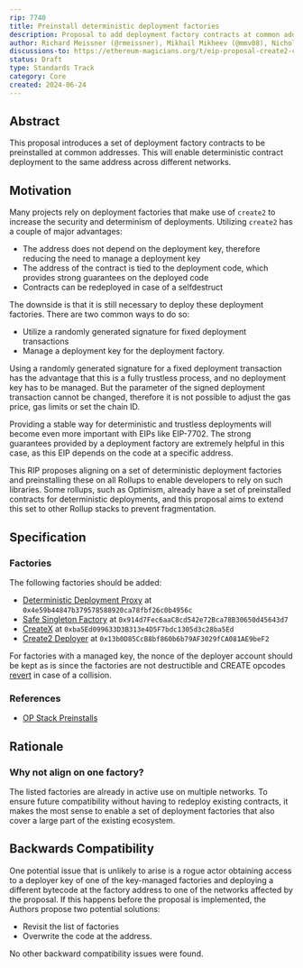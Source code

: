 ```yaml
---
rip: 7740
title: Preinstall deterministic deployment factories
description: Proposal to add deployment factory contracts at common addresses to enable deterministic contract deployments
author: Richard Meissner (@rmeissner), Mikhail Mikheev (@mmv08), Nicholas Rodrigues Lordello (@nlordell)
discussions-to: https://ethereum-magicians.org/t/eip-proposal-create2-contract-factory-precompile-for-deployment-at-consistent-addresses-across-networks/6083/29
status: Draft
type: Standards Track
category: Core
created: 2024-06-24
---
```


## Abstract

This proposal introduces a set of deployment factory contracts to be preinstalled at common addresses. This will enable deterministic contract deployment to the same address across different networks.

## Motivation

Many projects rely on deployment factories that make use of `create2` to increase the security and determinism of deployments. Utilizing `create2` has a couple of major advantages:
- The address does not depend on the deployment key, therefore reducing the need to manage a deployment key
- The address of the contract is tied to the deployment code, which provides strong guarantees on the deployed code
- Contracts can be redeployed in case of a selfdestruct

The downside is that it is still necessary to deploy these deployment factories. There are two common ways to do so:
- Utilize a randomly generated signature for fixed deployment transactions
- Manage a deployment key for the deployment factory.

Using a randomly generated signature for a fixed deployment transaction has the advantage that this is a fully trustless process, and no deployment key has to be managed. But the parameter of the signed deployment transaction cannot be changed, therefore it is not possible to adjust the gas price, gas limits or set the chain ID. 

Providing a stable way for deterministic and trustless deployments will become even more important with EIPs like EIP-7702. The strong guarantees provided by a deployment factory are extremely helpful in this case, as this EIP depends on the code at a specific address.

This RIP proposes aligning on a set of deterministic deployment factories and preinstalling these on all Rollups to enable developers to rely on such libraries. Some rollups, such as Optimism, already have a set of preinstalled contracts for deterministic deployments, and this proposal aims to extend this set to other Rollup stacks to prevent fragmentation.

## Specification

### Factories

The following factories should be added:
 - [Deterministic Deployment Proxy](https://github.com/Arachnid/deterministic-deployment-proxy) at `0x4e59b44847b379578588920ca78fbf26c0b4956c`
 - [Safe Singleton Factory](https://github.com/safe-global/safe-singleton-factory) at `0x914d7Fec6aaC8cd542e72Bca78B30650d45643d7`
 - [CreateX](https://github.com/pcaversaccio/createx) at `0xba5Ed099633D3B313e4D5F7bdc1305d3c28ba5Ed`
 - [Create2 Deployer](https://github.com/pcaversaccio/create2deployer) at `0x13b0D85CcB8bf860b6b79AF3029fCA081AE9beF2`

For factories with a managed key, the nonce of the deployer account should be kept as is since the factories are not destructible and CREATE opcodes [revert](https://eips.ethereum.org/EIPS/eip-684) in case of a collision.

### References

- [OP Stack Preinstalls](https://docs.optimism.io/builders/chain-operators/features/preinstalls)

## Rationale

### Why not align on one factory?

The listed factories are already in active use on multiple networks. To ensure future compatibility without having to redeploy existing contracts, it makes the most sense to enable a set of deployment factories that also cover a large part of the existing ecosystem.

## Backwards Compatibility

One potential issue that is unlikely to arise is a rogue actor obtaining access to a deployer key of one of the key-managed factories and deploying a different bytecode at the factory address to one of the networks affected by the proposal. If this happens before the proposal is implemented, the Authors propose two potential solutions:
- Revisit the list of factories
- Overwrite the code at the address.

No other backward compatibility issues were found.
